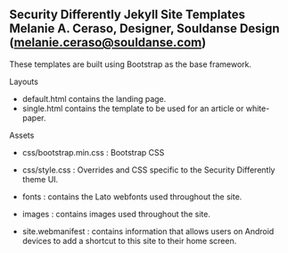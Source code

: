 Security Differently Jekyll Site Templates  
Melanie A. Ceraso, Designer, Souldanse Design (melanie.ceraso@souldanse.com)  
---

These templates are built using Bootstrap as the base framework.  

Layouts
- default.html contains the landing page.
- single.html contains the template to be used for an article or white-paper.

Assets
- css/bootstrap.min.css : Bootstrap CSS
- css/style.css : Overrides and CSS specific to the Security Differently theme UI.
  
- fonts : contains the Lato webfonts used throughout the site.

- images : contains images used throughout the site.

- site.webmanifest : contains information that allows users on Android devices to add a shortcut to this site to their home screen.
    
    

